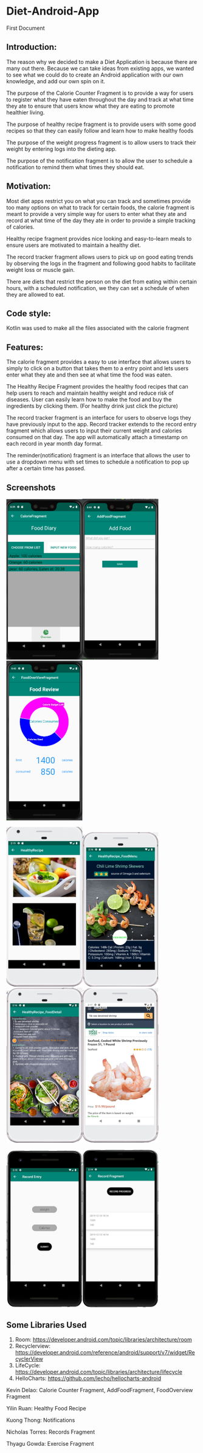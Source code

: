 # Diet-Android-App
First Document 

## Introduction:
The reason why we decided to make a Diet Application is because there are many out there. Because we can take ideas from existing apps, we wanted to see what we could do to create an Android application with our own knowledge, and add our own spin on it.

The purpose of the Calorie Counter Fragment is to provide a way for users to register what they have eaten throughout the day and track at
what time they ate to ensure that users know what they are eating to promote healthier living.

The purpose of healthy recipe fragment is to provide users with some good recipes so that they can easily follow and learn how to make healthy foods

The purpose of the weight progress fragment is to allow users to track their weight by entering logs into the dieting app.

The purpose of the notification fragment is to allow the user to schedule a notification to remind them what times they should eat.

## Motivation:
Most diet apps restrict you on what you can track and sometimes provide too many options on what to track for certain foods, the calorie fragment is meant to provide a very simple way for users to enter what they ate and record at what time of the day they ate in order to provide a simple tracking of calories.

Healthy recipe fragment provides nice looking and easy-to-learn meals to ensure users are motivated to maintain a healthy diet.

The record tracker fragment allows users to pick up on good eating trends by observing the logs in the fragment and following good habits to facilitate weight loss or muscle gain.

There are diets that restrict the person on the diet from eating within certain hours, with a scheduled notification, we they can set a schedule of when they are allowed to eat.

## Code style:

Kotlin was used to make all the files associated with the calorie fragment

## Features:
The calorie fragment provides a easy to use interface that allows users to simply to click on a button that takes them to a entry
point and lets users enter what they ate and then see at what time the food was eaten.

The Healthy Recipe Fragment provides the healthy food recipes that can help users to reach and maintain healthy weight and reduce risk of diseases. User can easily learn how to make the food and buy the ingredients by clicking them. (For healthy drink just click the picture)

The record tracker fragment is an interface for users to observe logs they have previously input to the app. Record tracker extends to the record entry fragment which allows users to input their current weight and calories consumed on that day. The app will automatically attach a timestamp on each record in year month day format.

The reminder(notification) fragment is an interface that allows the user to use a dropdown menu with set times to schedule a notification to pop up after a certain time has passed.

## Screenshots
<img src="screenshots/caloriefragment.png" alt="phone image" width="200px" /><img src="screenshots/caloriefragment_foodentry.png" alt="phone image" width="200px" /><img src="screenshots/caloriefragment_overiview.png" alt="phone image" width="200px" />

<img src="screenshots/healthyRecipe01.PNG" alt="phone image" width="200px" /><img src="screenshots/healthyRecipe02.PNG" alt="phone image" width="200px" /><img src="screenshots/healthyRecipe03.PNG" alt="phone image" width="200px" /><img src="screenshots/healthyRecipe04.PNG" alt="phone image" width="200px" />

<img src="screenshots/RecordEntryFragment.JPG" alt="phone image" width="200px" /><img src="screenshots/RecordProgressFragment.JPG" alt="phone image" width="200px" />

## Some Libraries Used
1. Room: https://developer.android.com/topic/libraries/architecture/room
2. Recyclerview: https://developer.android.com/reference/android/support/v7/widget/RecyclerView
3. LifeCycle: https://developer.android.com/topic/libraries/architecture/lifecycle
4. HelloCharts: https://github.com/lecho/hellocharts-android

Kevin Delao: Calorie Counter Fragment, AddFoodFragment, FoodOverview Fragment

Yilin Ruan: Healthy Food Recipe

Kuong Thong: Notifications

Nicholas Torres: Records Fragment

Thyagu Gowda: Exercise Fragment
